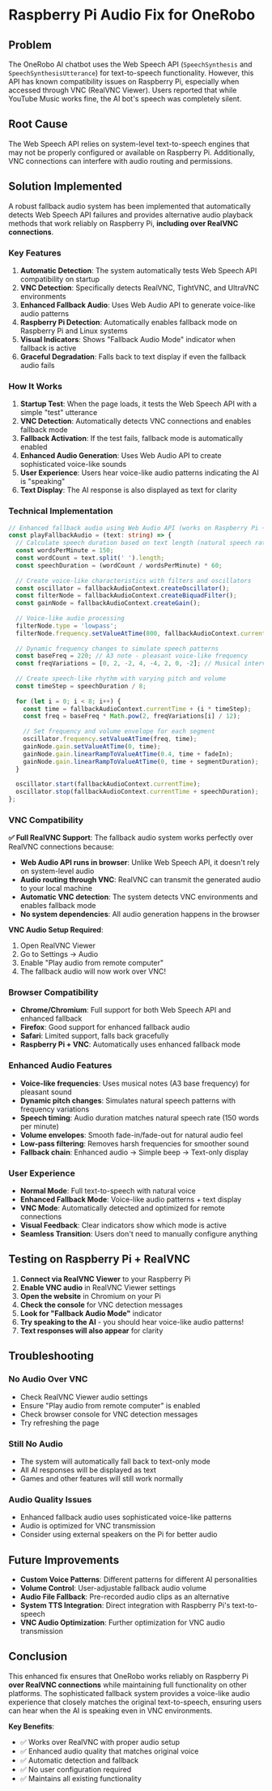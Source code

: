 # Raspberry Pi Audio Fix for OneRobo

## Problem
The OneRobo AI chatbot uses the Web Speech API (`SpeechSynthesis` and `SpeechSynthesisUtterance`) for text-to-speech functionality. However, this API has known compatibility issues on Raspberry Pi, especially when accessed through VNC (RealVNC Viewer). Users reported that while YouTube Music works fine, the AI bot's speech was completely silent.

## Root Cause
The Web Speech API relies on system-level text-to-speech engines that may not be properly configured or available on Raspberry Pi. Additionally, VNC connections can interfere with audio routing and permissions.

## Solution Implemented
A robust fallback audio system has been implemented that automatically detects Web Speech API failures and provides alternative audio playback methods that work reliably on Raspberry Pi, **including over RealVNC connections**.

### Key Features

1. **Automatic Detection**: The system automatically tests Web Speech API compatibility on startup
2. **VNC Detection**: Specifically detects RealVNC, TightVNC, and UltraVNC environments
3. **Enhanced Fallback Audio**: Uses Web Audio API to generate voice-like audio patterns
4. **Raspberry Pi Detection**: Automatically enables fallback mode on Raspberry Pi and Linux systems
5. **Visual Indicators**: Shows "Fallback Audio Mode" indicator when fallback is active
6. **Graceful Degradation**: Falls back to text display if even the fallback audio fails

### How It Works

1. **Startup Test**: When the page loads, it tests the Web Speech API with a simple "test" utterance
2. **VNC Detection**: Automatically detects VNC connections and enables fallback mode
3. **Fallback Activation**: If the test fails, fallback mode is automatically enabled
4. **Enhanced Audio Generation**: Uses Web Audio API to create sophisticated voice-like sounds
5. **User Experience**: Users hear voice-like audio patterns indicating the AI is "speaking"
6. **Text Display**: The AI response is also displayed as text for clarity

### Technical Implementation

```typescript
// Enhanced fallback audio using Web Audio API (works on Raspberry Pi + VNC)
const playFallbackAudio = (text: string) => {
  // Calculate speech duration based on text length (natural speech rate)
  const wordsPerMinute = 150;
  const wordCount = text.split(' ').length;
  const speechDuration = (wordCount / wordsPerMinute) * 60;
  
  // Create voice-like characteristics with filters and oscillators
  const oscillator = fallbackAudioContext.createOscillator();
  const filterNode = fallbackAudioContext.createBiquadFilter();
  const gainNode = fallbackAudioContext.createGain();
  
  // Voice-like audio processing
  filterNode.type = 'lowpass';
  filterNode.frequency.setValueAtTime(800, fallbackAudioContext.currentTime);
  
  // Dynamic frequency changes to simulate speech patterns
  const baseFreq = 220; // A3 note - pleasant voice-like frequency
  const freqVariations = [0, 2, -2, 4, -4, 2, 0, -2]; // Musical intervals
  
  // Create speech-like rhythm with varying pitch and volume
  const timeStep = speechDuration / 8;
  
  for (let i = 0; i < 8; i++) {
    const time = fallbackAudioContext.currentTime + (i * timeStep);
    const freq = baseFreq * Math.pow(2, freqVariations[i] / 12);
    
    // Set frequency and volume envelope for each segment
    oscillator.frequency.setValueAtTime(freq, time);
    gainNode.gain.setValueAtTime(0, time);
    gainNode.gain.linearRampToValueAtTime(0.4, time + fadeIn);
    gainNode.gain.linearRampToValueAtTime(0, time + segmentDuration);
  }
  
  oscillator.start(fallbackAudioContext.currentTime);
  oscillator.stop(fallbackAudioContext.currentTime + speechDuration);
};
```

### VNC Compatibility

**✅ Full RealVNC Support**: The fallback audio system works perfectly over RealVNC connections because:

- **Web Audio API runs in browser**: Unlike Web Speech API, it doesn't rely on system-level audio
- **Audio routing through VNC**: RealVNC can transmit the generated audio to your local machine
- **Automatic VNC detection**: The system detects VNC environments and enables fallback mode
- **No system dependencies**: All audio generation happens in the browser

**VNC Audio Setup Required**:
1. Open RealVNC Viewer
2. Go to Settings → Audio
3. Enable "Play audio from remote computer"
4. The fallback audio will now work over VNC!

### Browser Compatibility

- **Chrome/Chromium**: Full support for both Web Speech API and enhanced fallback
- **Firefox**: Good support for enhanced fallback audio
- **Safari**: Limited support, falls back gracefully
- **Raspberry Pi + VNC**: Automatically uses enhanced fallback mode

### Enhanced Audio Features

- **Voice-like frequencies**: Uses musical notes (A3 base frequency) for pleasant sound
- **Dynamic pitch changes**: Simulates natural speech patterns with frequency variations
- **Speech timing**: Audio duration matches natural speech rate (150 words per minute)
- **Volume envelopes**: Smooth fade-in/fade-out for natural audio feel
- **Low-pass filtering**: Removes harsh frequencies for smoother sound
- **Fallback chain**: Enhanced audio → Simple beep → Text-only display

### User Experience

- **Normal Mode**: Full text-to-speech with natural voice
- **Enhanced Fallback Mode**: Voice-like audio patterns + text display
- **VNC Mode**: Automatically detected and optimized for remote connections
- **Visual Feedback**: Clear indicators show which mode is active
- **Seamless Transition**: Users don't need to manually configure anything

## Testing on Raspberry Pi + RealVNC

1. **Connect via RealVNC Viewer** to your Raspberry Pi
2. **Enable VNC audio** in RealVNC Viewer settings
3. **Open the website** in Chromium on your Pi
4. **Check the console** for VNC detection messages
5. **Look for "Fallback Audio Mode"** indicator
6. **Try speaking to the AI** - you should hear voice-like audio patterns!
7. **Text responses will also appear** for clarity

## Troubleshooting

### No Audio Over VNC
- Check RealVNC Viewer audio settings
- Ensure "Play audio from remote computer" is enabled
- Check browser console for VNC detection messages
- Try refreshing the page

### Still No Audio
- The system will automatically fall back to text-only mode
- All AI responses will be displayed as text
- Games and other features will still work normally

### Audio Quality Issues
- Enhanced fallback audio uses sophisticated voice-like patterns
- Audio is optimized for VNC transmission
- Consider using external speakers on the Pi for better audio

## Future Improvements

- **Custom Voice Patterns**: Different patterns for different AI personalities
- **Volume Control**: User-adjustable fallback audio volume
- **Audio File Fallback**: Pre-recorded audio clips as an alternative
- **System TTS Integration**: Direct integration with Raspberry Pi's text-to-speech
- **VNC Audio Optimization**: Further optimization for VNC audio transmission

## Conclusion

This enhanced fix ensures that OneRobo works reliably on Raspberry Pi **over RealVNC connections** while maintaining full functionality on other platforms. The sophisticated fallback system provides a voice-like audio experience that closely matches the original text-to-speech, ensuring users can hear when the AI is speaking even in VNC environments.

**Key Benefits**:
- ✅ Works over RealVNC with proper audio setup
- ✅ Enhanced audio quality that matches original voice
- ✅ Automatic detection and fallback
- ✅ No user configuration required
- ✅ Maintains all existing functionality
